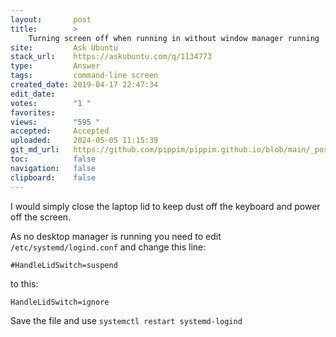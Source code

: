 ```yaml
---
layout:       post
title:        >
    Turning screen off when running in without window manager running
site:         Ask Ubuntu
stack_url:    https://askubuntu.com/q/1134773
type:         Answer
tags:         command-line screen
created_date: 2019-04-17 22:47:34
edit_date:    
votes:        "1 "
favorites:    
views:        "595 "
accepted:     Accepted
uploaded:     2024-05-05 11:15:39
git_md_url:   https://github.com/pippim/pippim.github.io/blob/main/_posts/2019/2019-04-17-Turning-screen-off-when-running-in-without-window-manager-running.md
toc:          false
navigation:   false
clipboard:    false
---
```


I would simply close the laptop lid to keep dust off the keyboard and power off the screen. 

As no desktop manager is running you need to edit `/etc/systemd/logind.conf` and change this line:

``` 
#HandleLidSwitch=suspend
```

to this:

``` 
HandleLidSwitch=ignore
```

Save the file and use `systemctl restart systemd-logind`
